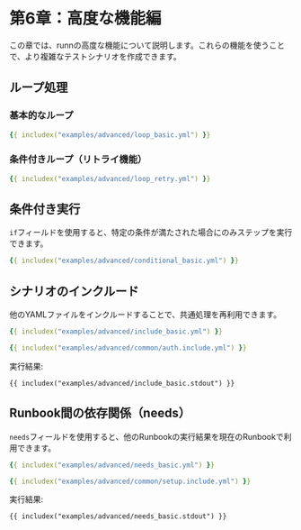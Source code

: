 # 第6章：高度な機能編

この章では、runnの高度な機能について説明します。これらの機能を使うことで、より複雑なテストシナリオを作成できます。

## ループ処理

### 基本的なループ

```yaml
{{ includex("examples/advanced/loop_basic.yml") }}
```

### 条件付きループ（リトライ機能）

```yaml
{{ includex("examples/advanced/loop_retry.yml") }}
```

## 条件付き実行

`if`フィールドを使用すると、特定の条件が満たされた場合にのみステップを実行できます。

```yaml
{{ includex("examples/advanced/conditional_basic.yml") }}
```

## シナリオのインクルード

他のYAMLファイルをインクルードすることで、共通処理を再利用できます。

```yaml
{{ includex("examples/advanced/include_basic.yml") }}
```

```yaml
{{ includex("examples/advanced/common/auth.include.yml") }}
```

実行結果:
```
{{ includex("examples/advanced/include_basic.stdout") }}
```

## Runbook間の依存関係（needs）

`needs`フィールドを使用すると、他のRunbookの実行結果を現在のRunbookで利用できます。

```yaml
{{ includex("examples/advanced/needs_basic.yml") }}
```

```yaml
{{ includex("examples/advanced/common/setup.include.yml") }}
```

実行結果:
```
{{ includex("examples/advanced/needs_basic.stdout") }}
```